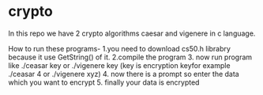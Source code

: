 # crypto
In this repo we have 2 crypto algorithms caesar and vigenere in c language.

How to run these programs-
1.you need to download cs50.h librabry because it use GetString() of it.
2.compile the program 
3. now run program like ./ceasar key or ./vigenere key (key is encryption keyfor example ./ceasar 4 or ./vigenere xyz)
4. now there is a prompt so enter the data which you want to encrypt
5. finally your data is encrypted

